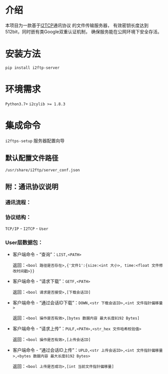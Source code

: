 # 介绍
本项目为一款基于[I2TCP](https://github.com/i2cy/I2cylib)通讯协议
的文件传输服务器， 有效密钥长度达到512bit，同时嵌有类Google双重认证机制，
确保服务能在公网环境下安全存活。

# 安装方法
`pip install i2ftp-server`

# 环境需求
`Python3.7+`
`i2cylib >= 1.8.3`

# 集成命令
`i2ftps-setup` 服务器配置向导

## 默认配置文件路径
`/usr/share/i2ftp/server_conf.json`

## 附：通讯协议说明
### 通讯流程：

### 协议结构：
`TCP/IP` - `I2TCP` - `User`

### User层数据包：

 - 客户端命令 - “查询”：`LIST,<PATH>`

   返回：`<bool 路径是否存在>,{'文件1':{size:<int 大小>,
                                    time:<float 文件修改时间戳>}}`


 - 客户端命令 - “请求下载”：`GETF,<PATH>`

   返回：`<bool 请求是否接受>,[下载会话ID]`


 - 客户端命令 - “通过会话ID下载”：`DOWN,<str 下载会话ID>,<int 文件指针偏移量>`

   返回：`<bool 操作是否有效>,[bytes 数据内容 最大长度8192 Bytes]`


 - 客户端命令 - “请求上传”：`PULF,<PATH>,<str_hex 文件哈希校验值>`

   返回：`<bool 操作是否有效>,[上传会话ID]`


 - 客户端命令 - “通过会话ID上传”：`UPLD,<str 上传会话ID>,<int 文件指针偏移量>,<bytes 数据内容 最大长度8192 Bytes>`

   返回：`<bool 上传是否成功>,[int 当前文件指针偏移量]`